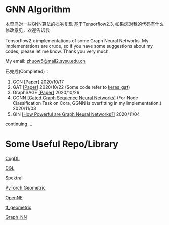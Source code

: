 # GNN Algorithm
本菜鸟对一些GNN算法的拙劣复现 基于Tensorflow2.3, 如果您对我的代码有什么修改意见，欢迎告诉我

Tensorflow2.x implementations of some Graph Neural Networks.  My implementations are crude, so if you have some suggestions about my codes, please let me know. Thank you very much. 

My email: zhuow5@mail2.sysu.edu.cn

已完成(Completed)：

1. GCN [[Paper]](https://arxiv.org/pdf/1609.02907.pdf) 2020/10/17
2. GAT [[Paper]](https://arxiv.org/pdf/1710.10903.pdf) 2020/10/22 (Some code refer to [keras_gat](https://github.com/danielegrattarola/keras-gat))
3. GraphSAGE [[Paper]](https://arxiv.org/pdf/1706.02216.pdf) 2020/10/26
4. GGNN [[Gated Graph Sequence Neural Networks]](https://arxiv.org/pdf/1511.05493.pdf) (For Node Classification Task on Cora, GGNN is overfitting in my implementation.) 2020/11/03 
5. GIN [[How Powerful are Graph Neural Networks?]](https://arxiv.org/pdf/1810.00826.pdf) 2020/11/04

continuing ...

# Some Useful Repo/Library
[CogDL](https://github.com/THUDM/cogdl)

[DGL](https://www.dgl.ai)

[Spektral](https://github.com/danielegrattarola/spektral)

[PyTorch Geometric](https://github.com/rusty1s/pytorch_geometric)

[OpenNE](https://github.com/thunlp/OpenNE)

[tf_geometric](https://github.com/CrawlScript/tf_geometric)

[Graph_NN](https://github.com/bknyaz/graph_nn)